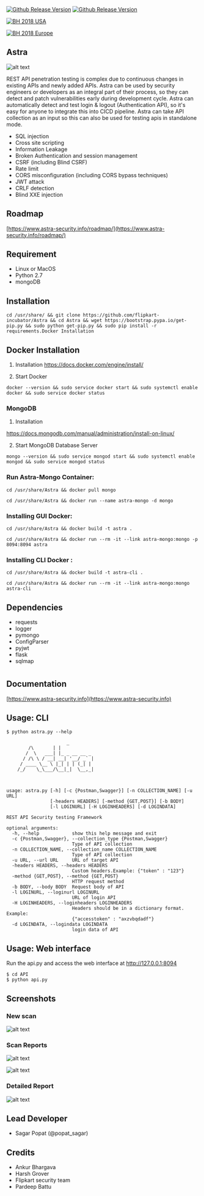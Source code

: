 [![Github Release Version](https://img.shields.io/badge/release-V1.0-blue.svg)](https://github.com/flipkart-incubator/Astra)
[![Github Release Version](https://img.shields.io/badge/python-2.7-blue.svg)](https://github.com/flipkart-incubator/Astra)

[![BH 2018 USA](https://img.shields.io/badge/Black%20Hat%20Arsenal-USA%202018-blue.svg)](https://www.blackhat.com/us-18/arsenal/schedule/index.html#astra-automated-security-testing-for-rest-apis-11976)

[![BH 2018 Europe](https://img.shields.io/badge/Black%20Hat%20Arsenal-Europe%202018-blue.svg)](https://www.blackhat.com/eu-18/arsenal/schedule/index.html#astra-automated-security-testing-for-rest-apis-13353)

## Astra
![alt text](https://raw.githubusercontent.com/flipkart-incubator/Astra/dev/Dashboard/static/astra.png)

REST API penetration testing is complex due to continuous changes in existing APIs and newly added APIs. Astra can be used by security engineers or developers as an integral part of their process, so they can detect and patch vulnerabilities early during development cycle. Astra can automatically detect and test login & logout (Authentication API), so it's easy for anyone to integrate this into CICD pipeline. Astra can take API collection as an input so this can also be used for testing apis in standalone mode.

- SQL injection
- Cross site scripting
- Information Leakage
- Broken Authentication and session management
- CSRF (including Blind CSRF)
- Rate limit
- CORS misconfiguration (including CORS bypass techniques)
- JWT attack
- CRLF detection
- Blind XXE injection 

## Roadmap
[https://www.astra-security.info/roadmap/](https://www.astra-security.info/roadmap/)

## Requirement
- Linux or MacOS
- Python 2.7
- mongoDB

## Installation

```
cd /usr/share/ && git clone https://github.com/flipkart-incubator/Astra && cd Astra && wget https://bootstrap.pypa.io/get-pip.py && sudo python get-pip.py && sudo pip install -r requirements.Docker Installation
```

## Docker Installation

1. Installation
https://docs.docker.com/engine/install/

2. Start Docker
```
docker --version && sudo service docker start && sudo systemctl enable docker && sudo service docker status
```

### MongoDB 

1. Installation

https://docs.mongodb.com/manual/administration/install-on-linux/

2. Start MongoDB Database Server
```
mongo --version && sudo service mongod start && sudo systemctl enable mongod && sudo service mongod status
```

### Run Astra-Mongo Container:

```
cd /usr/share/Astra && docker pull mongo
```

```
cd /usr/share/Astra && docker run --name astra-mongo -d mongo
```

### Installing GUI Docker: 

```
cd /usr/share/Astra && docker build -t astra .
```

```
cd /usr/share/Astra && docker run --rm -it --link astra-mongo:mongo -p 8094:8094 astra
```

### Installing CLI Docker :

```
cd /usr/share/Astra && docker build -t astra-cli .
```

```
cd /usr/share/Astra && docker run --rm -it --link astra-mongo:mongo astra-cli
```

## Dependencies

- requests
- logger
- pymongo
- ConfigParser
- pyjwt
- flask
- sqlmap

#
## Documentation
[https://www.astra-security.info](https://www.astra-security.info)

## Usage: CLI

```
$ python astra.py --help

                      _
        /\       | |
       /  \   ___| |_ _ __ __ _
      / /\ \ / __| __| '__/ _` |
     / ____ \__ \ |_| | | (_| |
    /_/    \_\___/\__|_|  \__,_|



usage: astra.py [-h] [-c {Postman,Swagger}] [-n COLLECTION_NAME] [-u URL]
                [-headers HEADERS] [-method {GET,POST}] [-b BODY]
                [-l LOGINURL] [-H LOGINHEADERS] [-d LOGINDATA]

REST API Security testing Framework

optional arguments:
  -h, --help            show this help message and exit
  -c {Postman,Swagger}, --collection_type {Postman,Swagger}
                        Type of API collection
  -n COLLECTION_NAME, --collection_name COLLECTION_NAME
                        Type of API collection
  -u URL, --url URL     URL of target API
  -headers HEADERS, --headers HEADERS
                        Custom headers.Example: {"token" : "123"}
  -method {GET,POST}, --method {GET,POST}
                        HTTP request method
  -b BODY, --body BODY  Request body of API
  -l LOGINURL, --loginurl LOGINURL
                        URL of login API
  -H LOGINHEADERS, --loginheaders LOGINHEADERS
                        Headers should be in a dictionary format. Example:
                        {"accesstoken" : "axzvbqdadf"}
  -d LOGINDATA, --logindata LOGINDATA
                        login data of API

```
## Usage: Web interface
Run the api.py and access the web interface at http://127.0.0.1:8094
```
$ cd API
$ python api.py

```
## Screenshots 
### New scan
![alt text](https://raw.githubusercontent.com/flipkart-incubator/Astra/dev/Dashboard/static/new%20scan.png)

### Scan Reports
![alt text](https://raw.githubusercontent.com/flipkart-incubator/Astra/dev/Dashboard/static/Reports.png)

![alt text](https://raw.githubusercontent.com/flipkart-incubator/Astra/dev/Dashboard/static/scan-report.png)
### Detailed Report
![alt text](https://raw.githubusercontent.com/flipkart-incubator/Astra/dev/Dashboard/static/Detailed-report.png)


## Lead Developer
- Sagar Popat (@popat_sagar) 

## Credits
- Ankur Bhargava
- Harsh Grover
- Flipkart security team
- Pardeep Battu
